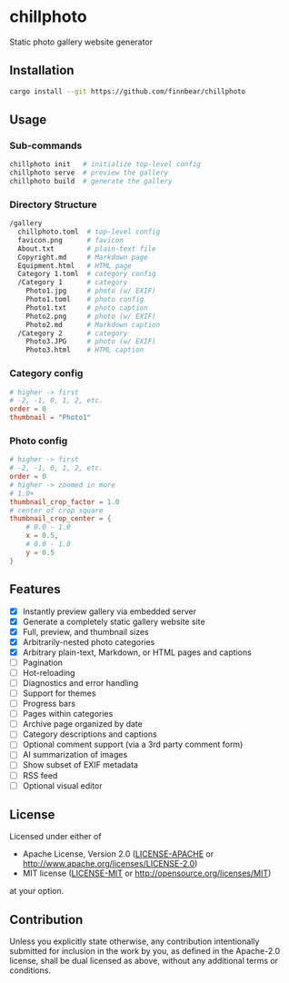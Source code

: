 # chillphoto
Static photo gallery website generator

## Installation
```sh
cargo install --git https://github.com/finnbear/chillphoto
```

## Usage

### Sub-commands
```sh
chillphoto init   # initialize top-level config
chillphoto serve  # preview the gallery
chillphoto build  # generate the gallery
```

### Directory Structure

```sh
/gallery
  chillphoto.toml  # top-level config
  favicon.png      # favicon
  About.txt        # plain-text file
  Copyright.md     # Markdown page
  Equipment.html   # HTML page
  Category 1.toml  # category config
  /Category 1      # category
    Photo1.jpg     # photo (w/ EXIF)
    Photo1.toml    # photo config
    Photo1.txt     # photo caption
    Photo2.png     # photo (w/ EXIF)
    Photo2.md      # Markdown caption
  /Category 2      # category
    Photo3.JPG     # photo (w/ EXIF)
    Photo3.html    # HTML caption
```

### Category config

```toml
# higher -> first
# -2, -1, 0, 1, 2, etc.
order = 0
thumbnail = "Photo1"
```

### Photo config

```toml
# higher -> first
# -2, -1, 0, 1, 2, etc.
order = 0
# higher -> zoomed in more
# 1.0+
thumbnail_crop_factor = 1.0
# center of crop square
thumbnail_crop_center = {
    # 0.0 - 1.0
    x = 0.5,
    # 0.0 - 1.0
    y = 0.5
}
```

## Features
- [x] Instantly preview gallery via embedded server
- [x] Generate a completely static gallery website site
- [x] Full, preview, and thumbnail sizes
- [x] Arbitrarily-nested photo categories
- [x] Arbitrary plain-text, Markdown, or HTML pages and captions
- [ ] Pagination
- [ ] Hot-reloading
- [ ] Diagnostics and error handling
- [ ] Support for themes
- [ ] Progress bars
- [ ] Pages within categories
- [ ] Archive page organized by date
- [ ] Category descriptions and captions
- [ ] Optional comment support (via a 3rd party comment form)
- [ ] AI summarization of images
- [ ] Show subset of EXIF metadata
- [ ] RSS feed
- [ ] Optional visual editor

## License

Licensed under either of

 * Apache License, Version 2.0
   ([LICENSE-APACHE](LICENSE-APACHE) or http://www.apache.org/licenses/LICENSE-2.0)
 * MIT license
   ([LICENSE-MIT](LICENSE-MIT) or http://opensource.org/licenses/MIT)

at your option.

## Contribution

Unless you explicitly state otherwise, any contribution intentionally submitted
for inclusion in the work by you, as defined in the Apache-2.0 license, shall be
dual licensed as above, without any additional terms or conditions.